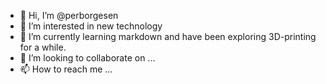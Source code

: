 - 👋 Hi, I’m @perborgesen
- 👀 I’m interested in new technology
- 🌱 I’m currently learning markdown and have been exploring 3D-printing for a while.
- 💞️ I’m looking to collaborate on ...
- 📫 How to reach me ...

<!---
perborgesen/perborgesen is a ✨ special ✨ repository because its `README.md` (this file) appears on your GitHub profile.
You can click the Preview link to take a look at your changes.
--->
